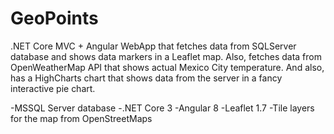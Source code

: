 # GeoPoints
.NET Core MVC + Angular WebApp that fetches data from SQLServer database and shows data markers in a Leaflet map.
Also, fetches data from OpenWeatherMap API that shows actual Mexico City temperature.
And also, has a HighCharts chart that shows data from the server in a fancy interactive pie chart. 

-MSSQL Server database
-.NET Core 3
-Angular 8
-Leaflet 1.7
-Tile layers for the map from OpenStreetMaps
